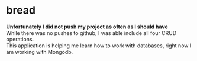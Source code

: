 # bread

**Unfortunately I did not push my project as often as I should have** 
<br>
While there was no pushes to github, I was able include all four CRUD operations.
<br>
This application is helping me learn how to work with databases, right now I am working with Mongodb.